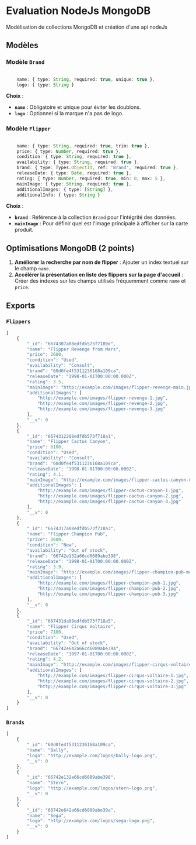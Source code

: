 
# Evaluation NodeJs MongoDB

Modélisation de collections MongoDB et création d'une api nodeJs

## Modèles

### Modèle `Brand`

```typescript

    name: { type: String, required: true, unique: true },
    logo: { type: String }

```

**Choix** :
- **`name`** : Obligatoire et unique pour éviter les doublons.
- **`logo`** : Optionnel si la marque n'a pas de logo.

### Modèle `Flipper`

```typescript

    name: { type: String, required: true, trim: true },
    price: { type: Number, required: true },
    condition: { type: String, required: true },
    availability: { type: String, required: true },
    brand: { type: Types.ObjectId, ref: 'Brand', required: true },
    releaseDate: { type: Date, required: true },
    rating: { type: Number, required: true, min: 0, max: 5 },
    mainImage: { type: String, required: true },
    additionalImages: { type: [String] },
    additionalInfo: { type: String }

```

**Choix** :
- **`brand`** : Référence à la collection `Brand` pour l'intégrité des données.
- **`mainImage`** : Pour définir quel est l'image principale à afficher sur la carte produit.

## Optimisations MongoDB (2 points)

1. **Améliorer la recherche par nom de flipper** : Ajouter un index textuel sur le champ `name`.
2. **Accélérer la présentation en liste des flippers sur la page d'accueil** : Créer des indexes sur les champs utilisés fréquemment comme `name` et `price`.


## Exports


### `Flippers`

```typescript
[
    {
        "_id": "6674307a08edfdb573f7189e",
        "name": "Flipper Revenge from Mars",
        "price": 2600,
        "condition": "Used",
        "availability": "Consult",
        "brand": "60d0fe4f5311236168a109ca",
        "releaseDate": "1998-01-01T00:00:00.000Z",
        "rating": 3.5,
        "mainImage": "http://example.com/images/flipper-revenge-main.jpg",
        "additionalImages": [
            "http://example.com/images/flipper-revenge-1.jpg",
            "http://example.com/images/flipper-revenge-2.jpg",
            "http://example.com/images/flipper-revenge-3.jpg"
        ],
        "__v": 0
    },
    {
        "_id": "6674312208edfdb573f718a1",
        "name": "Flipper Cactus Canyon",
        "price": 6100,
        "condition": "Used",
        "availability": "Consult",
        "brand": "60d0fe4f5311236168a109ca",
        "releaseDate": "1998-01-01T00:00:00.000Z",
        "rating": 4.1,
        "mainImage": "http://example.com/images/flipper-cactus-canyon-main.jpg",
        "additionalImages": [
            "http://example.com/images/flipper-cactus-canyon-1.jpg",
            "http://example.com/images/flipper-cactus-canyon-2.jpg",
            "http://example.com/images/flipper-cactus-canyon-3.jpg"
        ],
        "__v": 0
    },
    {
        "_id": "6674317a08edfdb573f718a3",
        "name": "Flipper Champion Pub",
        "price": 3600,
        "condition": "New",
        "availability": "Out of stock",
        "brand": "66742e132a66cd6089abe398",
        "releaseDate": "1998-01-01T00:00:00.000Z",
        "rating": 3.9,
        "mainImage": "http://example.com/images/flipper-champion-pub-main.jpg",
        "additionalImages": [
            "http://example.com/images/flipper-champion-pub-1.jpg",
            "http://example.com/images/flipper-champion-pub-2.jpg",
            "http://example.com/images/flipper-champion-pub-3.jpg"
        ],
        "__v": 0
    },
    {
        "_id": "667431da08edfdb573f718a5",
        "name": "Flipper Cirqus Voltaire",
        "price": 7100,
        "condition": "Used",
        "availability": "Out of stock",
        "brand": "66742e642a66cd6089abe39a",
        "releaseDate": "1997-01-01T00:00:00.000Z",
        "rating": 4.2,
        "mainImage": "http://example.com/images/flipper-cirqus-voltaire-main.jpg",
        "additionalImages": [
            "http://example.com/images/flipper-cirqus-voltaire-1.jpg",
            "http://example.com/images/flipper-cirqus-voltaire-2.jpg",
            "http://example.com/images/flipper-cirqus-voltaire-3.jpg"
        ],
        "__v": 0
    }
]
```

### `Brands`

```typescript
[
    {
        "_id": "60d0fe4f5311236168a109ca",
        "name": "Bally",
        "logo": "http://example.com/logos/bally-logo.png",
        "__v": 0
    },
    {
        "_id": "66742e132a66cd6089abe398",
        "name": "Stern",
        "logo": "http://example.com/logos/stern-logo.png",
        "__v": 0
    },
    {
        "_id": "66742e642a66cd6089abe39a",
        "name": "Sega",
        "logo": "http://example.com/logos/sega-logo.png",
        "__v": 0
    }
]
```
